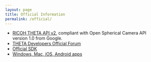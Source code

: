 ```yaml
---
layout: page
title: Official Information
permalink: /official/
---
```


* [RICOH THETA API v2](https://developers.theta360.com/en/docs/v2/api_reference/), compliant with Open Spherical Camera API version 1.0 from Google.
* [THETA Developers Official Forum](https://developers.theta360.com/en/forums/)
* [Official SDK](https://developers.theta360.com/en/docs/sdk/)
* [Windows, Mac, iOS, Android apps](https://theta360.com/en/support/download/)
